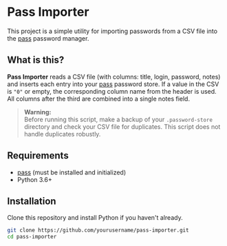 # Pass Importer

This project is a simple utility for importing passwords from a CSV file into the [pass](https://www.passwordstore.org/) password manager.

## What is this?

**Pass Importer** reads a CSV file (with columns: title, login, password, notes) and inserts each entry into your [pass](https://www.passwordstore.org/) password store. If a value in the CSV is `"0"` or empty, the corresponding column name from the header is used. All columns after the third are combined into a single notes field.

> **Warning:**  
> Before running this script, make a backup of your `.password-store` directory and check your CSV file for duplicates. This script does not handle duplicates robustly.

## Requirements

- [pass](https://www.passwordstore.org/) (must be installed and initialized)
- Python 3.6+

## Installation

Clone this repository and install Python if you haven't already.

```bash
git clone https://github.com/yourusername/pass-importer.git
cd pass-importer
```